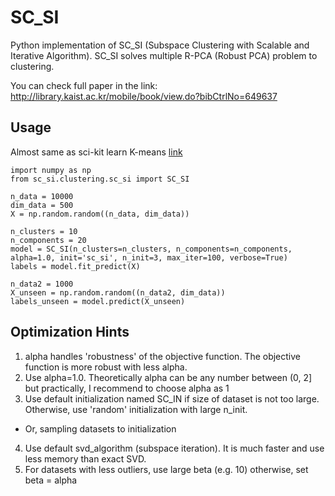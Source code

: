 # SC_SI

Python implementation of SC_SI (Subspace Clustering with Scalable and Iterative Algorithm).
SC_SI solves multiple R-PCA (Robust PCA) problem to clustering.

You can check full paper in the link: http://library.kaist.ac.kr/mobile/book/view.do?bibCtrlNo=649637

## Usage

Almost same as sci-kit learn K-means [link](http://scikit-learn.org/stable/modules/generated/sklearn.cluster.KMeans.html)
```
import numpy as np
from sc_si.clustering.sc_si import SC_SI

n_data = 10000
dim_data = 500
X = np.random.random((n_data, dim_data))

n_clusters = 10
n_components = 20
model = SC_SI(n_clusters=n_clusters, n_components=n_components, alpha=1.0, init='sc_si', n_init=3, max_iter=100, verbose=True)
labels = model.fit_predict(X)

n_data2 = 1000
X_unseen = np.random.random((n_data2, dim_data))
labels_unseen = model.predict(X_unseen)
```

## Optimization Hints

1. alpha handles 'robustness' of the objective function. The objective function is more robust with less alpha.
2. Use alpha=1.0. Theoretically alpha can be any number between (0, 2] but practically, I recommend to choose alpha as 1
3. Use default initialization named SC_IN if size of dataset is not too large. Otherwise, use 'random' initialization with large n_init.
  - Or, sampling datasets to initialization
4. Use default svd_algorithm (subspace iteration). It is much faster and use less memory than exact SVD.
5. For datasets with less outliers, use large beta (e.g. 10) otherwise, set beta = alpha
